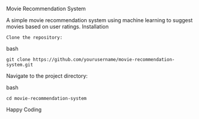 Movie Recommendation System

A simple movie recommendation system using machine learning to suggest movies based on user ratings.
Installation

    Clone the repository:

bash

    git clone https://github.com/yourusername/movie-recommendation-system.git

Navigate to the project directory:

bash

    cd movie-recommendation-system



Happy Coding
